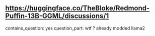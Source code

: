 ## https://huggingface.co/TheBloke/Redmond-Puffin-13B-GGML/discussions/1

contains_question: yes
question_part: wtf ? already modded  llama2